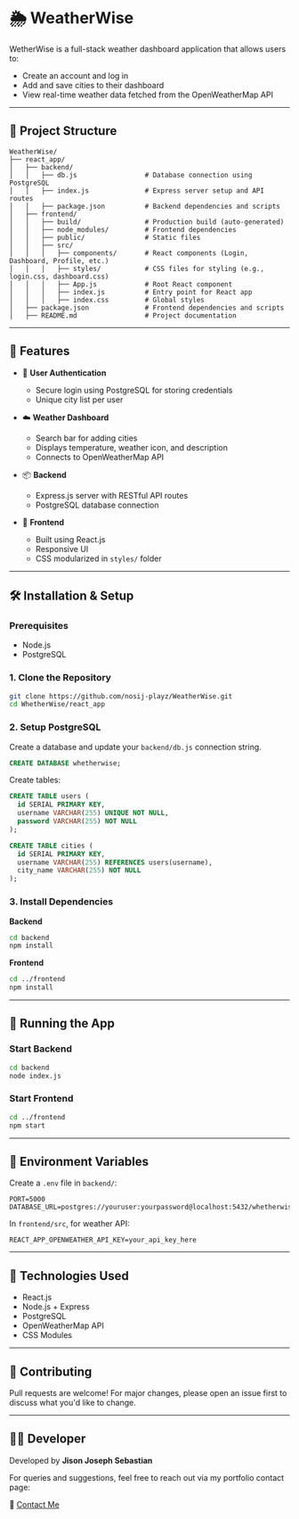 
# 🌦️ WeatherWise

WetherWise is a full-stack weather dashboard application that allows users to:
- Create an account and log in
- Add and save cities to their dashboard
- View real-time weather data fetched from the OpenWeatherMap API

---

## 🧱 Project Structure

```
WeatherWise/
├── react_app/
│   ├── backend/
│   │   ├── db.js                 # Database connection using PostgreSQL
│   │   ├── index.js              # Express server setup and API routes
│   │   ├── package.json          # Backend dependencies and scripts
│   ├── frontend/
│   │   ├── build/                # Production build (auto-generated)
│   │   ├── node_modules/         # Frontend dependencies
│   │   ├── public/               # Static files
│   │   ├── src/
│   │   │   ├── components/       # React components (Login, Dashboard, Profile, etc.)
│   │   │   ├── styles/           # CSS files for styling (e.g., login.css, dashboard.css)
│   │   │   ├── App.js            # Root React component
│   │   │   ├── index.js          # Entry point for React app
│   │   │   ├── index.css         # Global styles
│   ├── package.json              # Frontend dependencies and scripts
│   ├── README.md                 # Project documentation
```

---

## 🚀 Features

- 🔐 **User Authentication**
  - Secure login using PostgreSQL for storing credentials
  - Unique city list per user

- ☁️ **Weather Dashboard**
  - Search bar for adding cities
  - Displays temperature, weather icon, and description
  - Connects to OpenWeatherMap API

- 📦 **Backend**
  - Express.js server with RESTful API routes
  - PostgreSQL database connection

- 🎨 **Frontend**
  - Built using React.js
  - Responsive UI
  - CSS modularized in `styles/` folder

---

## 🛠️ Installation & Setup

### Prerequisites
- Node.js
- PostgreSQL

### 1. Clone the Repository

```bash
git clone https://github.com/nosij-playz/WeatherWise.git
cd WhetherWise/react_app
```

### 2. Setup PostgreSQL

Create a database and update your `backend/db.js` connection string.

```sql
CREATE DATABASE whetherwise;
```

Create tables:

```sql
CREATE TABLE users (
  id SERIAL PRIMARY KEY,
  username VARCHAR(255) UNIQUE NOT NULL,
  password VARCHAR(255) NOT NULL
);

CREATE TABLE cities (
  id SERIAL PRIMARY KEY,
  username VARCHAR(255) REFERENCES users(username),
  city_name VARCHAR(255) NOT NULL
);
```

### 3. Install Dependencies

**Backend**
```bash
cd backend
npm install
```

**Frontend**
```bash
cd ../frontend
npm install
```

---

## 🧪 Running the App

### Start Backend
```bash
cd backend
node index.js
```

### Start Frontend
```bash
cd ../frontend
npm start
```

---

## 🔐 Environment Variables

Create a `.env` file in `backend/`:

```
PORT=5000
DATABASE_URL=postgres://youruser:yourpassword@localhost:5432/whetherwise
```

In `frontend/src`, for weather API:

```
REACT_APP_OPENWEATHER_API_KEY=your_api_key_here
```

---

## 📌 Technologies Used

- React.js
- Node.js + Express
- PostgreSQL
- OpenWeatherMap API
- CSS Modules

---

## 🙌 Contributing

Pull requests are welcome! For major changes, please open an issue first to discuss what you'd like to change.

---



## 👨‍💻 Developer

Developed by **Jison Joseph Sebastian**

For queries and suggestions, feel free to reach out via my portfolio contact page:

🔗 [Contact Me](https://myporfolio-1o1h.onrender.com/contact)

